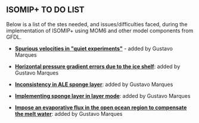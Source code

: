 ## ISOMIP+ TO DO LIST
Below is a list of the stes needed, and issues/difficulties faced, during the implementation of ISOMIP+ using MOM6 and other model components from GFDL. 

* **[Spurious velocities in "quiet experiments"](https://github.com/gustavo-marques/ISOMIP/blob/master/spurious_velocities_quiet_experiments.ipynb)** - added by Gustavo Marques

* **[Horizontal pressure gradient errors due to the ice shelf](https://github.com/gustavo-marques/ISOMIP/blob/master/horizontal_pressure_gradient_errors_due_to_the_ice_shelf.ipynb)**: added by Gustavo Marques

* **[Inconsistency in ALE sponge layer](https://github.com/gustavo-marques/ISOMIP/blob/master/inconsistency_ale_sponge_layer.ipynb)**: added by Gustavo Marques

* **[Implementing sponge layer in layer mode](https://github.com/gustavo-marques/ISOMIP/blob/master/sponge_layer_in_layer_mode.ipynb)**: added by Gustavo Marques

* **[Impose an evaporative flux in the open ocean region to compensate the melt water](https://github.com/gustavo-marques/ISOMIP/blob/master/evaporative_flux.ipynb)**: added by Gustavo Marques


